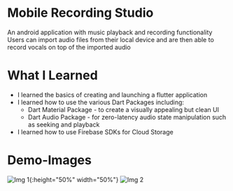 # Mobile Recording Studio
An android application with music playback and recording functionality
Users can import audio files from their local device and are then able to record vocals on top of the imported audio

# What I Learned
* I learned the basics of creating and launching a flutter application
* I learned how to use the various Dart Packages including:
  * Dart Material Package - to create a visually appealing but clean UI 
  * Dart Audio Package - for zero-latency audio state manipulation such as seeking and playback
* I learned how to use Firebase SDKs for Cloud Storage 

# Demo-Images
![Img 1](https://user-images.githubusercontent.com/67887880/128093748-a79e49ba-cc3e-4379-94e4-66af58805d9c.png){:height="50%" width="50%"}
![Img 2](https://user-images.githubusercontent.com/67887880/128093751-3a267983-990c-41f7-a6bc-3558435f5efd.png)


